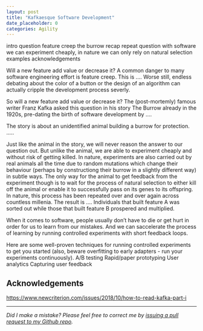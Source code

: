 ```yaml
---
layout: post
title: "Kafkaesque Software Development"
date_placeholder: 0
categories: Agility
---
```


intro question
feature creep
the burrow recap
repeat question
with software we can experiment cheaply, in nature we can only rely on natural selection
examples
acknowledgements

Will a new feature add value or decrease it?
A common danger to many software engineering effort is feature creep. This is ....
Worse still, endless debating about the color of a button or the design of an algorithm can actually cripple the development process severly.

So will a new feature add value or decrease it? The (post-mortemly) famous writer Franz Kafka asked this question in his story The Burrow already in the 1920s, pre-dating the birth of software development by ....

The story is about an unidentified animal building a burrow for protection. 
.....

Just like the animal in the story, we will never reason the answer to our question out. But unlike the animal, we are able to experiment cheaply and without risk of getting killed.
In nature, experiments are also carried out by real animals all the time due to random mutations which change their behaviour (perhaps by constructiong their burrow in a slightly different way) in subtle ways. The only way for the animal to get feedback from the experiment though is to wait for the process of natural selection to either kill off the animal or enable it to successfully pass on its genes to its offspring. In nature, this process has been repeated over and over again across countless millenia. The result is ....
Individuals that built feature A was sorted out while those that built feature B prospered and multiplied. 

When it comes to software, people usually don’t have to die or get hurt in order for us to learn from our mistakes. And we can saccelerate the process of learning by running controlled experiments with short feedback loops.

Here are some well-proven techniques for running controlled experiments to get you started (also, beware overfitting to early adapters - run your experiments continuously).
A/B testing
Rapid/paper prototyping
User analytics
Capturing user feedback



## Acknowledgements

https://www.newcriterion.com/issues/2018/10/how-to-read-kafka-part-i

---

*Did I make a mistake? Please feel free to correct me by [issuing a pull request to my Github repo](https://github.com/Sundin/sundin.github.io).*
